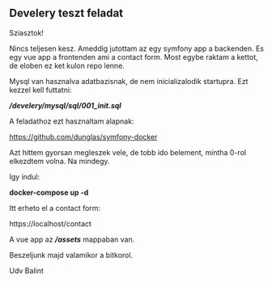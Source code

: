 ## Develery teszt feladat

Sziasztok!

Nincs teljesen kesz.
Ameddig jutottam az egy symfony app a backenden.
Es egy vue app a frontenden ami a contact form.
Most egybe raktam a kettot, de eloben ez ket kulon repo lenne.

Mysql van hasznalva adatbazisnak, de nem inicializalodik startupra.
Ezt kezzel kell futtatni:

***/develery/mysql/sql/001_init.sql***

A feladathoz ezt hasznaltam alapnak:

https://github.com/dunglas/symfony-docker

Azt hittem gyorsan megleszek vele, de tobb ido belement, mintha 0-rol elkezdtem volna.
Na mindegy.

Igy indul:

**docker-compose up -d**

Itt erheto el a contact form:

https://localhost/contact

A vue app az ***/assets*** mappaban van.

Beszeljunk majd valamikor a bitkorol.

Udv
Balint


